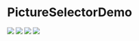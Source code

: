 # PictureSelectorDemo

![](https://github.com/yechaoa/PictureSelectorDemo/raw/master/pic/Screenshot_20180208-151435.png)
![](https://github.com/yechaoa/PictureSelectorDemo/raw/master/pic/Screenshot_20180208-151515.png)
![](https://github.com/yechaoa/PictureSelectorDemo/raw/master/pic/Screenshot_20180208-151505.png)
![](https://github.com/yechaoa/PictureSelectorDemo/raw/master/pic/Screenshot_20180208-151909.png)
